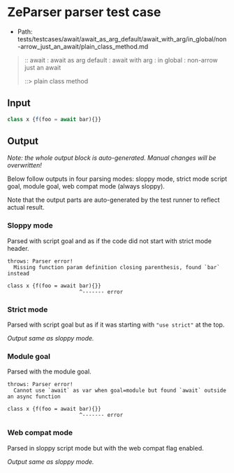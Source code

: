 # ZeParser parser test case

- Path: tests/testcases/await/await_as_arg_default/await_with_arg/in_global/non-arrow_just_an_await/plain_class_method.md

> :: await : await as arg default : await with arg : in global : non-arrow just an await
>
> ::> plain class method

## Input

`````js
class x {f(foo = await bar){}}
`````

## Output

_Note: the whole output block is auto-generated. Manual changes will be overwritten!_

Below follow outputs in four parsing modes: sloppy mode, strict mode script goal, module goal, web compat mode (always sloppy).

Note that the output parts are auto-generated by the test runner to reflect actual result.

### Sloppy mode

Parsed with script goal and as if the code did not start with strict mode header.

`````
throws: Parser error!
  Missing function param definition closing parenthesis, found `bar` instead

class x {f(foo = await bar){}}
                       ^------- error
`````

### Strict mode

Parsed with script goal but as if it was starting with `"use strict"` at the top.

_Output same as sloppy mode._

### Module goal

Parsed with the module goal.

`````
throws: Parser error!
  Cannot use `await` as var when goal=module but found `await` outside an async function

class x {f(foo = await bar){}}
                       ^------- error
`````


### Web compat mode

Parsed in sloppy script mode but with the web compat flag enabled.

_Output same as sloppy mode._
